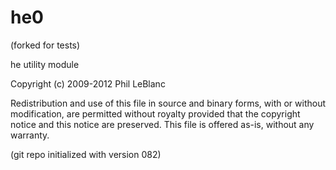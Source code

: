 # he0

(forked for tests)

he utility module 

Copyright (c) 2009-2012  Phil LeBlanc 

Redistribution and use of this file in source and binary forms, 
with or without modification, are permitted without royalty 
provided that the copyright notice and this notice are preserved.
This file is offered as-is, without any warranty.

(git repo initialized with version 082)



